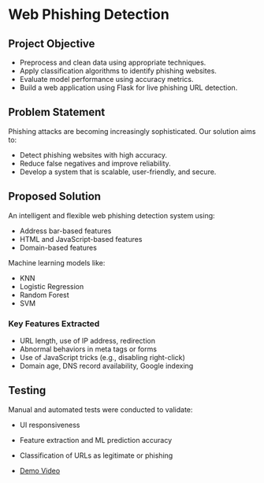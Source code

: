 #  Web Phishing Detection
##  Project Objective

- Preprocess and clean data using appropriate techniques.
- Apply classification algorithms to identify phishing websites.
- Evaluate model performance using accuracy metrics.
- Build a web application using Flask for live phishing URL detection.

##  Problem Statement

Phishing attacks are becoming increasingly sophisticated. Our solution aims to:

- Detect phishing websites with high accuracy.
- Reduce false negatives and improve reliability.
- Develop a system that is scalable, user-friendly, and secure.

##  Proposed Solution

An intelligent and flexible web phishing detection system using:
- Address bar-based features
- HTML and JavaScript-based features
- Domain-based features

Machine learning models like:
- KNN
- Logistic Regression
- Random Forest
- SVM

### Key Features Extracted
- URL length, use of IP address, redirection
- Abnormal behaviors in meta tags or forms
- Use of JavaScript tricks (e.g., disabling right-click)
- Domain age, DNS record availability, Google indexing

## Testing

Manual and automated tests were conducted to validate:
- UI responsiveness
- Feature extraction and ML prediction accuracy
- Classification of URLs as legitimate or phishing


-  [Demo Video](https://drive.google.com/file/d/13oaS4-PsSDDBMFkMHbUylAQPwlSsH4YC/view?usp=share_link)
  

